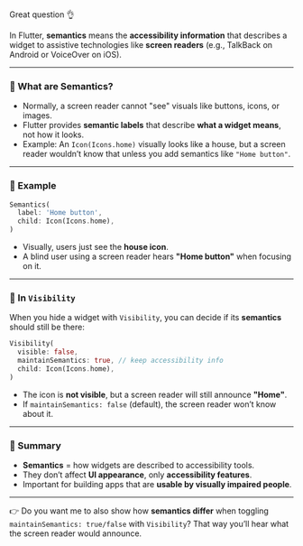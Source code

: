 Great question 👌

In Flutter, **semantics** means the **accessibility information** that describes a widget to assistive technologies like **screen readers** (e.g., TalkBack on Android or VoiceOver on iOS).

---

### 🔹 What are Semantics?

* Normally, a screen reader cannot "see" visuals like buttons, icons, or images.
* Flutter provides **semantic labels** that describe **what a widget means**, not how it looks.
* Example: An `Icon(Icons.home)` visually looks like a house, but a screen reader wouldn’t know that unless you add semantics like `"Home button"`.

---

### 🔹 Example

```dart
Semantics(
  label: 'Home button',
  child: Icon(Icons.home),
)
```

* Visually, users just see the **house icon**.
* A blind user using a screen reader hears **"Home button"** when focusing on it.

---

### 🔹 In `Visibility`

When you hide a widget with `Visibility`, you can decide if its **semantics** should still be there:

```dart
Visibility(
  visible: false,
  maintainSemantics: true, // keep accessibility info
  child: Icon(Icons.home),
)
```

* The icon is **not visible**, but a screen reader will still announce **"Home"**.
* If `maintainSemantics: false` (default), the screen reader won’t know about it.

---

### 📌 Summary

* **Semantics** = how widgets are described to accessibility tools.
* They don’t affect **UI appearance**, only **accessibility features**.
* Important for building apps that are **usable by visually impaired people**.

---

👉 Do you want me to also show how **semantics differ** when toggling `maintainSemantics: true/false` with `Visibility`? That way you’ll hear what the screen reader would announce.

